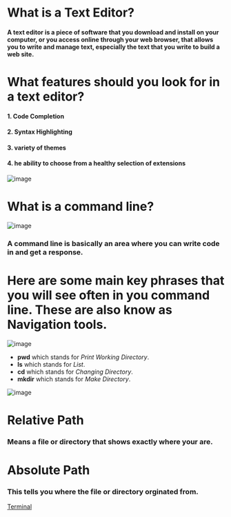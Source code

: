 # What is a Text Editor? 
#### A text editor is a piece of software that you download and install on your computer, or you access online through your web browser, that allows you to write and manage text, especially the text that you write to build a web site.

# What features should you look for in a text editor?

#### 1. Code Completion
#### 2. Syntax Highlighting
#### 3. variety of themes
#### 4. he ability to choose from a healthy selection of extensions


![image](https://user-images.githubusercontent.com/74502839/113464025-c66a6a00-93f7-11eb-8547-ddd6433cc3bf.png)


# What is a command line?
![image](https://user-images.githubusercontent.com/74502839/111661906-d5d99880-87e5-11eb-9f07-2398712fb0c5.png)

### A **command line** is basically an area where you can write code in and get a response. 

# Here are some main key phrases that you will see often in you command line. These are also know as Navigation tools.

![image](https://user-images.githubusercontent.com/74502839/111664115-d5da9800-87e7-11eb-8c6b-2586dbeba278.png)



* **pwd**    which stands for *Print Working Directory*.
* **ls**     which stands for *List*.
* **cd**     which stands for *Changing Directory*.
* **mkdir**  which stands for *Make Directory*. 


![image](https://user-images.githubusercontent.com/74502839/111663364-1be32c00-87e7-11eb-86b0-f7a3967a58d0.png)

# Relative Path 
### Means a file or directory that shows exactly where your are.
 
# Absolute Path 
### This tells you where the file or directory orginated from. 

[Terminal](https://drw2366.github.io/Reading-notes/Terminal.html)

